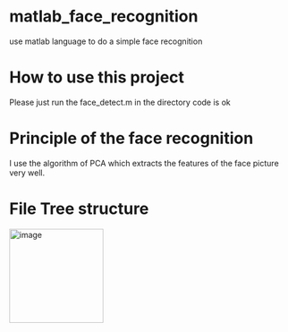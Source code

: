 # matlab_face_recognition
use matlab language to do a simple face recognition

# How to use this project
Please just run the face_detect.m in the directory code is ok

# Principle of the face recognition
I use the algorithm of PCA which extracts the features of the face picture very well.

# File Tree structure
<img width="168" alt="image" src="https://github.com/mu1guo/matlab_face_recognition/assets/109458325/92757e10-9f60-42e4-801d-75d38179a3bf">


